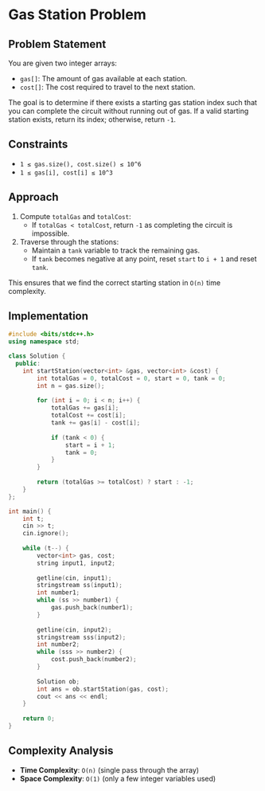# Gas Station Problem

## Problem Statement
You are given two integer arrays:
- `gas[]`: The amount of gas available at each station.
- `cost[]`: The cost required to travel to the next station.

The goal is to determine if there exists a starting gas station index such that you can complete the circuit without running out of gas. If a valid starting station exists, return its index; otherwise, return `-1`.

## Constraints
- `1 ≤ gas.size(), cost.size() ≤ 10^6`
- `1 ≤ gas[i], cost[i] ≤ 10^3`

## Approach
1. Compute `totalGas` and `totalCost`:
   - If `totalGas < totalCost`, return `-1` as completing the circuit is impossible.
2. Traverse through the stations:
   - Maintain a `tank` variable to track the remaining gas.
   - If `tank` becomes negative at any point, reset `start` to `i + 1` and reset `tank`.

This ensures that we find the correct starting station in `O(n)` time complexity.

## Implementation
```cpp
#include <bits/stdc++.h>
using namespace std;

class Solution {
  public:
    int startStation(vector<int> &gas, vector<int> &cost) {
        int totalGas = 0, totalCost = 0, start = 0, tank = 0;
        int n = gas.size();
        
        for (int i = 0; i < n; i++) {
            totalGas += gas[i];
            totalCost += cost[i];
            tank += gas[i] - cost[i];
            
            if (tank < 0) {
                start = i + 1;
                tank = 0;
            }
        }
        
        return (totalGas >= totalCost) ? start : -1;
    }
};

int main() {
    int t;
    cin >> t;
    cin.ignore();
    
    while (t--) {
        vector<int> gas, cost;
        string input1, input2;
        
        getline(cin, input1);
        stringstream ss(input1);
        int number1;
        while (ss >> number1) {
            gas.push_back(number1);
        }
        
        getline(cin, input2);
        stringstream sss(input2);
        int number2;
        while (sss >> number2) {
            cost.push_back(number2);
        }
        
        Solution ob;
        int ans = ob.startStation(gas, cost);
        cout << ans << endl;
    }
    
    return 0;
}
```

## Complexity Analysis
- **Time Complexity**: `O(n)` (single pass through the array)
- **Space Complexity**: `O(1)` (only a few integer variables used)
